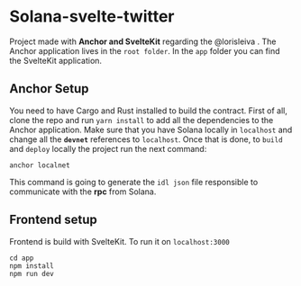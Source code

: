 # Solana-svelte-twitter

Project made with **Anchor and SvelteKit** regarding the @lorisleiva . The Anchor application lives in the `root folder`. In the `app` folder you can find the SvelteKit application.

## Anchor Setup

You need to have Cargo and Rust installed to build the contract. First of all, clone the repo and run `yarn install` to add all the dependencies to the Anchor application. Make sure that you have Solana locally in `localhost` and change all the **`devnet`** references to `localhost`. Once that is done, to `build` and `deploy` locally the project run the next command:

```
anchor localnet
```

This command is going to generate the `idl json` file responsible to communicate with the **rpc** from Solana.

## Frontend setup

Frontend is build with SvelteKit. To run it on `localhost:3000`

```
cd app
npm install
npm run dev
```

